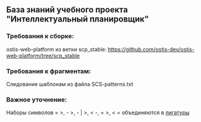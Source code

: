 ## База знаний учебного проекта "Интеллектуальный планировщик"

### Требования к сборке: 

ostis-web-platform из ветки scp_stable: https://github.com/ostis-dev/ostis-web-platform/tree/scp_stable

### Требования к фрагментам:

Следование шаблонам из файла SCS-patterns.txt

### **Важное** уточнение:

Наборы символов = >, - >, - | >, < -, = >, < = объединяются в [лигатуры](https://www.jetbrains.com/ru-ru/lp/mono/#ligatures)
